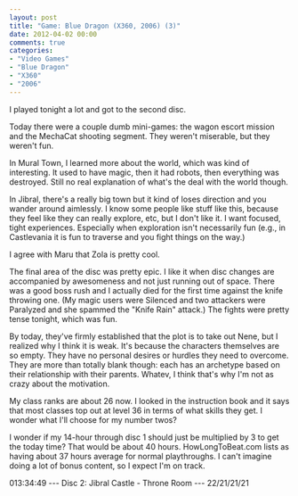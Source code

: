 ```yaml
---
layout: post
title: "Game: Blue Dragon (X360, 2006) (3)"
date: 2012-04-02 00:00
comments: true
categories:
- "Video Games"
- "Blue Dragon"
- "X360"
- "2006"
---
```


I played tonight a lot and got to the second disc.

Today there were a couple dumb mini-games: the wagon escort
mission and the MechaCat shooting segment. They weren't miserable,
but they weren't fun.

In Mural Town, I learned more about the world, which was kind of
interesting. It used to have magic, then it had robots, then
everything was destroyed. Still no real explanation of what's the
deal with the world though.

In Jibral, there's a really big town but it kind of loses
direction and you wander around aimlessly. I know some people like
stuff like this, because they feel like they can really explore,
etc, but I don't like it. I want focused, tight
experiences. Especially when exploration isn't necessarily fun
(e.g., in Castlevania it is fun to traverse and you fight things
on the way.)

I agree with Maru that Zola is pretty cool.

The final area of the disc was pretty epic. I like it when disc
changes are accompanied by awesomeness and not just running out of
space. There was a good boss rush and I actually died for the
first time against the knife throwing one. (My magic users were
Silenced and two attackers were Paralyzed and she spammed the
"Knife Rain" attack.) The fights were pretty tense tonight, which
was fun.

By today, they've firmly established that the plot is to take out
Nene, but I realized why I think it is weak. It's because the
characters themselves are so empty. They have no personal desires
or hurdles they need to overcome. They are more than totally blank
though: each has an archetype based on their relationship with
their parents. Whatev, I think that's why I'm not as crazy about
the motivation.

My class ranks are about 26 now. I looked in the instruction book
and it says that most classes top out at level 36 in terms of what
skills they get. I wonder what I'll choose for my number twos?

I wonder if my 14-hour through disc 1 should just be multiplied by
3 to get the today time? That would be about 40
hours. HowLongToBeat.com lists as having about 37 hours average
for normal playthroughs. I can't imagine doing a lot of bonus
content, so I expect I'm on track.

013:34:49 --- Disc 2: Jibral Castle - Throne Room --- 22/21/21/21
